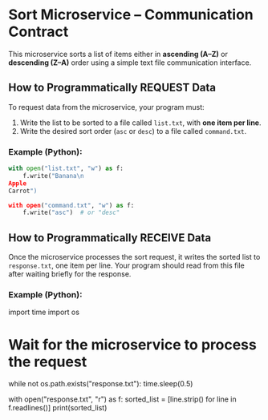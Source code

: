 # Sort Microservice – Communication Contract

This microservice sorts a list of items either in **ascending (A–Z)** or **descending (Z–A)** order using a simple text file communication interface.

## How to Programmatically REQUEST Data

To request data from the microservice, your program must:

1. Write the list to be sorted to a file called `list.txt`, with **one item per line**.
2. Write the desired sort order (`asc` or `desc`) to a file called `command.txt`.

### Example (Python):
```python
with open("list.txt", "w") as f:
    f.write("Banana\n
Apple
Carrot")

with open("command.txt", "w") as f:
    f.write("asc")  # or "desc"
```

##  How to Programmatically RECEIVE Data

Once the microservice processes the sort request, it writes the sorted list to `response.txt`, one item per line. Your program should read from this file after waiting briefly for the response.

### Example (Python):
import time
import os

# Wait for the microservice to process the request
while not os.path.exists("response.txt"):
    time.sleep(0.5)

with open("response.txt", "r") as f:
    sorted_list = [line.strip() for line in f.readlines()]
print(sorted_list)

